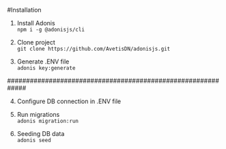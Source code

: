 #Installation

1. Install Adonis<br>
`npm i -g @adonisjs/cli`

2. Clone project<br>
`git clone https://github.com/AvetisDN/adonisjs.git`

3. Generate .ENV file<br>
`adonis key:generate`

#############################################################

4. Configure DB connection in .ENV file

5. Run migrations<br>
`adonis migration:run`

6. Seeding DB data<br>
`adonis seed`
